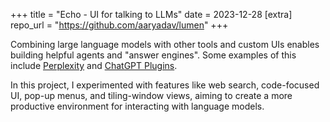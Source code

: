 +++
title = "Echo - UI for talking to LLMs"
date = 2023-12-28
[extra]
repo_url = "https://github.com/aaryadav/lumen"
+++

Combining large language models with other tools and custom UIs enables building helpful agents and "answer engines".
Some examples of this include [Perplexity](https://www.perplexity.ai/) and [ChatGPT Plugins](https://openai.com/blog/chatgpt-plugins).

In this project, I experimented with features like web search, code-focused UI, pop-up menus, and tiling-window views, aiming to create a more productive environment for interacting with language models.